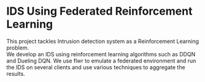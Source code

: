 # IDS Using Federated Reinforcement Learning
This project tackles Intrusion detection system as a Reinforcement Learning problem.  
We develop an IDS using reinforcement learning algorithms such as DDQN and Dueling DQN.
We use flwr to emulate a federated environment and run the IDS on several clients and use various techniques to aggregate the results.  

